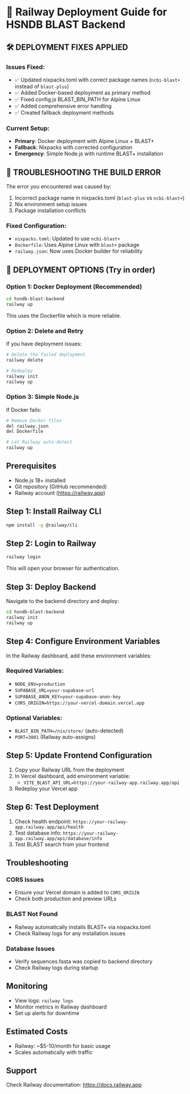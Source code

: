 # 🚀 Railway Deployment Guide for HSNDB BLAST Backend

## 🛠️ DEPLOYMENT FIXES APPLIED

### Issues Fixed:

- ✅ Updated nixpacks.toml with correct package names (`ncbi-blast+` instead of `blast-plus`)
- ✅ Added Docker-based deployment as primary method
- ✅ Fixed config.js BLAST_BIN_PATH for Alpine Linux
- ✅ Added comprehensive error handling
- ✅ Created fallback deployment methods

### Current Setup:

- **Primary**: Docker deployment with Alpine Linux + BLAST+
- **Fallback**: Nixpacks with corrected configuration
- **Emergency**: Simple Node.js with runtime BLAST+ installation

## 🔧 TROUBLESHOOTING THE BUILD ERROR

The error you encountered was caused by:

1. Incorrect package name in nixpacks.toml (`blast-plus` vs `ncbi-blast+`)
2. Nix environment setup issues
3. Package installation conflicts

### Fixed Configuration:

- `nixpacks.toml`: Updated to use `ncbi-blast+`
- `Dockerfile`: Uses Alpine Linux with `blast+` package
- `railway.json`: Now uses Docker builder for reliability

## 🚀 DEPLOYMENT OPTIONS (Try in order)

### Option 1: Docker Deployment (Recommended)

```bash
cd hsndb-blast-backend
railway up
```

This uses the Dockerfile which is more reliable.

### Option 2: Delete and Retry

If you have deployment issues:

```bash
# Delete the failed deployment
railway delete

# Redeploy
railway init
railway up
```

### Option 3: Simple Node.js

If Docker fails:

```bash
# Remove Docker files
del railway.json
del Dockerfile

# Let Railway auto-detect
railway up
```

## Prerequisites

- Node.js 18+ installed
- Git repository (GitHub recommended)
- Railway account (https://railway.app)

## Step 1: Install Railway CLI

```bash
npm install -g @railway/cli
```

## Step 2: Login to Railway

```bash
railway login
```

This will open your browser for authentication.

## Step 3: Deploy Backend

Navigate to the backend directory and deploy:

```bash
cd hsndb-blast-backend
railway init
railway up
```

## Step 4: Configure Environment Variables

In the Railway dashboard, add these environment variables:

### Required Variables:

- `NODE_ENV=production`
- `SUPABASE_URL=your-supabase-url`
- `SUPABASE_ANON_KEY=your-supabase-anon-key`
- `CORS_ORIGIN=https://your-vercel-domain.vercel.app`

### Optional Variables:

- `BLAST_BIN_PATH=/nix/store/` (auto-detected)
- `PORT=3001` (Railway auto-assigns)

## Step 5: Update Frontend Configuration

1. Copy your Railway URL from the deployment
2. In Vercel dashboard, add environment variable:
   - `VITE_BLAST_API_URL=https://your-railway-app.railway.app/api`
3. Redeploy your Vercel app

## Step 6: Test Deployment

1. Check health endpoint: `https://your-railway-app.railway.app/api/health`
2. Test database info: `https://your-railway-app.railway.app/api/database/info`
3. Test BLAST search from your frontend

## Troubleshooting

### CORS Issues

- Ensure your Vercel domain is added to `CORS_ORIGIN`
- Check both production and preview URLs

### BLAST Not Found

- Railway automatically installs BLAST+ via nixpacks.toml
- Check Railway logs for any installation issues

### Database Issues

- Verify sequences.fasta was copied to backend directory
- Check Railway logs during startup

## Monitoring

- View logs: `railway logs`
- Monitor metrics in Railway dashboard
- Set up alerts for downtime

## Estimated Costs

- Railway: ~$5-10/month for basic usage
- Scales automatically with traffic

## Support

Check Railway documentation: https://docs.railway.app
